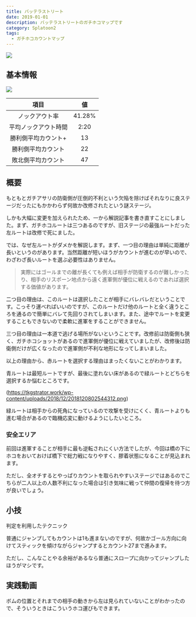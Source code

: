 ```yaml
---
title: バッテラストリート
date: 2019-01-01
description: バッテラストリートのガチホコマップです
category: Splatoon2
tags:
  - ガチホコカウントマップ
---
```


![](https://pbs.twimg.com/media/EcFk3w9X0AIASfr?format=jpg&name=large)

## 基本情報

![](https://pbs.twimg.com/media/EV-GaJ-XsAEQC7O?format=png&name=large)

|         項目         |   値   |
| :------------------: | :----: |
|    ノックアウト率    | 41.28% |
| 平均ノックアウト時間 |  2:20  |
| 勝利側平均カウント+  |   13   |
|  勝利側平均カウント  |   22   |
|  敗北側平均カウント  |   47   |

## 概要

もともとガチアサリの防衛側が圧倒的不利という欠陥を除けばそれなりに良ステージだったにもかかわらず何故か改修されたという謎ステージ。

しかも大幅に変更を加えられたため、一から解説記事を書き直すことにしました。まず、ガチホコルートは三つあるのですが、旧ステージの最強ルートだった左ルートは改修で死にました。

では、なぜ左ルートがダメかを解説します。まず、一つ目の理由は単純に距離が長いというのがあります。当然距離が短いほうがカウントが進むのが早いので、わざわざ長いルートを選ぶ必要性はありません。

> 実際にはゴールまでの離が長くても例えば相手が防衛するのが難しかったり、相手のリスポーン地点から遠く進軍側が優位に戦えるのであれば選択する価値があります。

二つ目の理由は、このルートは選択したことが相手にバレバレだということです。こっそり運べればいいのですが、このルートだけ他のルートと全く違うところを通るので簡単にバレて先回りされてしまいます。また、途中でルートを変更することもできないので柔軟に進軍をすることができません。

三つ目の理由は一本道で逃げる場所がないということです。改修前は防衛側も狭く、ガチホコショットがあるので進軍側が優位に戦えていましたが、改修後は防衛側だけが広くなったので進軍側が不利な地形になってしまいました。

以上の理由から、赤ルートを選択する理由はまったくないことがわかります。

青ルートは最短ルートですが、最後に塗れない床があるので緑ルートとどちらを選択するか悩むところです。

(https://tkgstrator.work/wp-content/uploads/2018/12/2018120802544312.png)

緑ルートは相手からの死角になっているので攻撃を受けにくく、青ルートよりも進む場合があるので臨機応変に動けるようにしたいところ。

### 安全エリア

前回は進軍することが相手に最も逆転されにくい方法でしたが、今回は橋の下にホコをおいておけば橋下で総力戦になりやすく、膠着状態になることが見込まれます。

ただし、全オチするとやっぱりカウントを取られやすいステージではあるのでこちらが二人以上の人数不利になった場合は引き気味に戦って仲間の復帰を待つ方が良いでしょう。

## 小技

判定を利用したテクニック

普通にジャンプしてもカウントは1も進まないのですが、何故かゴール方向に向けてスティックを傾けながらジャンプするとカウント27まで進みます。

ただし、こんなことやる余裕があるなら普通にスロープに向かってジャンプしたほうがマシです。

## 実践動画

ボムの位置とそれまでの相手の動きから左は見られていないことがわかったので、そういうときはこういうホコ運びもできます。
